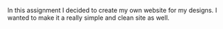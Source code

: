 In this assignment I decided to create my own website for my designs. 
I wanted to make it a really simple and clean site as well. 